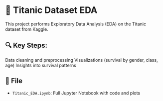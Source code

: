 # 🚢 Titanic Dataset EDA

This project performs Exploratory Data Analysis (EDA) on the Titanic dataset from Kaggle.

## 🔍 Key Steps:
Data cleaning and preprocessing
Visualizations (survival by gender, class, age)
Insights into survival patterns

## 📁 File
- `Titanic_EDA.ipynb`: Full Jupyter Notebook with code and plots
